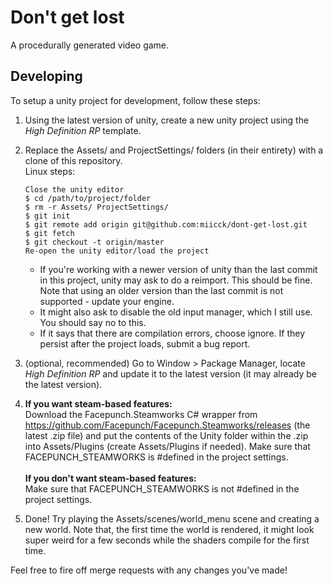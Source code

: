 # Don't get lost
A procedurally generated video game.
## Developing
To setup a unity project for development, follow these steps:
1. Using the latest version of unity, create a new unity project using the *High Definition RP* template.
2. Replace the Assets/ and ProjectSettings/ folders (in their entirety) with a clone of this repository. <br>
    Linux steps:
    ~~~~
    Close the unity editor
    $ cd /path/to/project/folder
    $ rm -r Assets/ ProjectSettings/
    $ git init
    $ git remote add origin git@github.com:miicck/dont-get-lost.git
    $ git fetch
    $ git checkout -t origin/master
    Re-open the unity editor/load the project
    ~~~~
    - If you're working with a newer version of unity than the last commit in this project, unity may ask to do a 
    reimport. This should be fine. Note that using an older version than the last commit is not supported - update your engine.
    - It might also ask to disable the old input manager, which I still use. You should say no to this.
    - If it says that there are compilation errors, choose ignore. If they persist after the project loads, submit a bug report.
 
3. (optional, recommended) Go to Window > Package Manager, locate *High Definition RP* and update it to the latest version (it may already be the latest version).
4. <b> If you want steam-based features: </b> <br>
Download the Facepunch.Steamworks C# wrapper from https://github.com/Facepunch/Facepunch.Steamworks/releases (the latest .zip file) and put the contents of the Unity folder       within the .zip into Assets/Plugins (create Assets/Plugins if needed). Make sure that FACEPUNCH_STEAMWORKS is #defined in the project settings. <br> <br>
<b> If you don't want steam-based features: </b> <br>
Make sure that FACEPUNCH_STEAMWORKS is not #defined in the project settings.
5. Done! Try playing the Assets/scenes/world_menu scene and creating a new world. Note that, the first time 
the world is rendered, it might look super weird for a few seconds while the shaders compile for the first time.

Feel free to fire off merge requests with any changes you've made!
